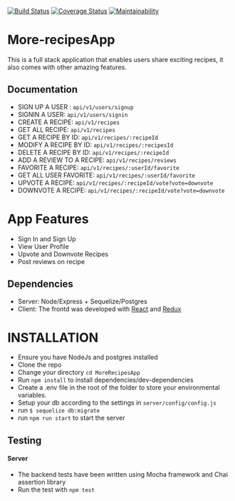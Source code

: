 [![Build Status](https://travis-ci.org/pawnjester/More-recipesApp.svg?branch=develop)](https://travis-ci.org/pawnjester/More-recipesApp)
[![Coverage Status](https://coveralls.io/repos/github/pawnjester/More-recipesApp/badge.svg?branch=develop)](https://coveralls.io/github/pawnjester/More-recipesApp?branch=develop)
[![Maintainability](https://api.codeclimate.com/v1/badges/bf0624ea738733e9d0a0/maintainability)](https://codeclimate.com/github/pawnjester/More-recipesApp/maintainability)

# More-recipesApp
This is a full stack application that enables users share exciting recipes, it also comes with other amazing features.

## Documentation
- SIGN UP A USER : `api/v1/users/signup`
- SIGNIN A USER: `api/v1/users/signin`
- CREATE A RECIPE: `api/v1/recipes`
- GET ALL RECIPE: `api/v1/recipes`
- GET A RECIPE BY ID: `api/v1/recipes/:recipeId`
- MODIFY A RECIPE BY ID: `api/v1/recipes/:recipesId`
- DELETE A RECIPE BY ID: `api/v1/recipes/:recipeId`
- ADD A REVIEW TO A RECIPE: `api/v1/recipes/reviews`
- FAVORITE A RECIPE: `api/v1/recipes/:userId/favorite`
- GET ALL USER FAVORITE: `api/v1/recipes/:userId/favorite`
- UPVOTE A RECIPE: `api/v1/recipes/:recipeId/vote?vote=downvote`
- DOWNVOTE A RECIPE: `api/v1/recipes/:recipeId/vote?vote=downvote`


# App Features
- Sign In and Sign Up
- View User Profile
- Upvote and Downvote Recipes
- Post reviews on recipe

## Dependencies
- Server: Node/Express + Sequelize/Postgres
- Client: The frontd was developed with [React](https://facebook.github.io/react/) and [Redux](http://redux.js.org/)

# INSTALLATION
- Ensure you have NodeJs and postgres installed
- Clone the repo
- Change your directory `cd MoreRecipesApp`
- Run `npm install` to install dependencies/dev-dependencies
- Create a .env file in the root of the folder to store your environmental variables.
- Setup your db according to the settings in `server/config/config.js`
- run `$ sequelize db:migrate`
- run `npm run start` to start the server

## Testing
#### Server
*  The backend tests have been written using Mocha framework and Chai assertion library
*  Run the test with `npm test`
